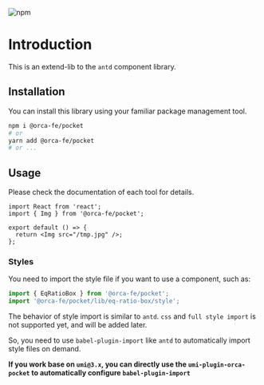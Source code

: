 ![npm](https://img.shields.io/npm/v/@orca-fe/pocket.svg)

# Introduction

This is an extend-lib to the `antd` component library.

## Installation

You can install this library using your familiar package management tool.

```bash
npm i @orca-fe/pocket
# or
yarn add @orca-fe/pocket
# or ...
```

## Usage

Please check the documentation of each tool for details.

```tsx | pure
import React from 'react';
import { Img } from '@orca-fe/pocket';

export default () => {
  return <Img src="/tmp.jpg" />;
};
```

### Styles

You need to import the style file if you want to use a component, such as:

```ts | pure
import { EqRatioBox } from '@orca-fe/pocket';
import '@orca-fe/pocket/lib/eq-ratio-box/style';
```

The behavior of style import is similar to `antd`. `css` and `full style import` is not supported yet, and will be added later.

So, you need to use `babel-plugin-import` like `antd` to automatically import style files on demand.

**If you work base on `umi@3.x`, you can directly use the `umi-plugin-orca-pocket` to automatically configure `babel-plugin-import`**
